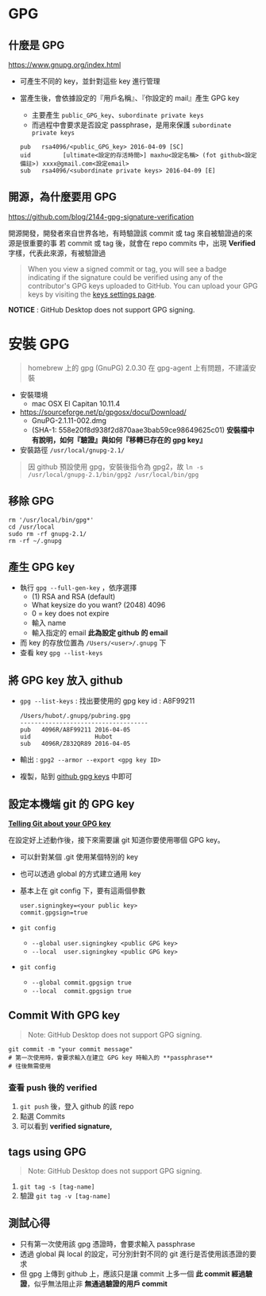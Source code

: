 # GPG

## 什麼是 GPG

<https://www.gnupg.org/index.html>

- 可產生不同的 key，並針對這些 key 進行管理
- 當產生後，會依據設定的『用戶名稱』、『你設定的 mail』產生 GPG key
	- 主要產生 `public_GPG_key`、`subordinate private keys`
	- 而過程中會要求是否設定 passphrase，是用來保護 `subordinate private keys`
	
	
	```
	pub   rsa4096/<public_GPG_key> 2016-04-09 [SC]
	uid         [ultimate<設定的存活時間>] maxhu<設定名稱> (fot github<設定備註>) xxxx@gmail.com<設定email>
	sub   rsa4096/<subordinate private keys> 2016-04-09 [E]
	```
	
## 開源，為什麼要用 GPG

<https://github.com/blog/2144-gpg-signature-verification>

開源開發，開發者來自世界各地，有時驗證該 commit 或 tag 來自被驗證過的來源是很重要的事
若 commit 或 tag 後，就會在 repo commits 中，出現 **Verified** 字樣，代表此來源，有被驗證過

>When you view a signed commit or tag, you will see a badge indicating if the signature could be verified using any of the contributor's GPG keys uploaded to GitHub. You can upload your GPG keys by visiting the [keys settings page](https://github.com/settings/keys).

**NOTICE** : GitHub Desktop does not support GPG signing.

# 安裝 GPG
> homebrew 上的 gpg (GnuPG) 2.0.30 在 gpg-agent 上有問題，不建議安裝

- 安裝環境
	- mac OSX EI Capitan 10.11.4
- https://sourceforge.net/p/gpgosx/docu/Download/
	- GnuPG-2.1.11-002.dmg
	- (SHA-1: 558e20f8d938f2d870aae3bab59ce98649625c01) **安裝檔中有說明，如何『驗證』與如何『移轉已存在的 gpg key』** 
- 安裝路徑 `/usr/local/gnupg-2.1/`

> 因 github 預設使用 gpg，安裝後指令為 gpg2，故
> `ln -s /usr/local/gnupg-2.1/bin/gpg2 /usr/local/bin/gpg`

## 移除 GPG

```
rm '/usr/local/bin/gpg*'
cd /usr/local
sudo rm -rf gnupg-2.1/
rm -rf ~/.gnupg
```

## 產生 GPG key

- 執行 `gpg --full-gen-key` ，依序選擇
	- (1) RSA and RSA (default)
	- What keysize do you want? (2048) 4096
	- 0 = key does not expire
	- 輸入 name
	- 輸入指定的 email **此為設定 github 的 email**
- 而 key 的存放位置為 `/Users/<user>/.gnupg` 下
- 查看 key `gpg --list-keys`

## 將 GPG key 放入 github

- `gpg --list-keys` : 找出要使用的 gpg key id : A8F99211
	
	```
	/Users/hubot/.gnupg/pubring.gpg
	------------------------------------
	pub   4096R/A8F99211 2016-04-05
	uid                  Hubot 
	sub   4096R/Z832QR89 2016-04-05
	```
- 輸出 : `gpg2 --armor --export <gpg key ID>`
- 複製，貼到 [github gpg keys](https://help.github.com/articles/adding-a-new-gpg-key-to-your-github-account/) 中即可

## 設定本機端 git 的 GPG key
**[Telling Git about your GPG key](https://help.github.com/articles/telling-git-about-your-gpg-key/)**

在設定好上述動作後，接下來需要讓 git 知道你要使用哪個 GPG key。

- 可以針對某個 .git 使用某個特別的 key
- 也可以透過 global 的方式建立通用 key
- 基本上在 git config 下，要有這兩個參數

	```
	user.signingkey=<your public key>
	commit.gpgsign=true
	```

- `git config`
	- `--global user.signingkey <public GPG key>`
	- `--local  user.signingkey <public GPG key>`
- `git config`
	- `--global commit.gpgsign true`
	- `--local  commit.gpgsign true`


## Commit With GPG key
> Note: GitHub Desktop does not support GPG signing.

```
git commit -m "your commit message"
# 第一次使用時，會要求輸入在建立 GPG key 時輸入的 **passphrase**
# 往後無需使用
```

### 查看 push 後的 verified
1. `git push` 後，登入 github 的該 repo
2. 點選 Commits
3. 可以看到 **verified signature,**


## tags using GPG
> Note: GitHub Desktop does not support GPG signing.

1. `git tag -s [tag-name]`
2. 驗證 `git tag -v [tag-name]`


## 測試心得

- 只有第一次使用該 gpg 憑證時，會要求輸入 passphrase
- 透過 global 與 local 的設定，可分別針對不同的 git 進行是否使用該憑證的要求
- 但 gpg 上傳到 github 上，應該只是讓 commit 上多一個 **此 commit 經過驗證**，似乎無法阻止非 **無通過驗證的用戶 commit**